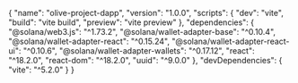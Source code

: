 {
  "name": "olive-project-dapp",
  "version": "1.0.0",
  "scripts": {
    "dev": "vite",
    "build": "vite build",
    "preview": "vite preview"
  },
  "dependencies": {
    "@solana/web3.js": "^1.73.2",
    "@solana/wallet-adapter-base": "^0.10.4",
    "@solana/wallet-adapter-react": "^0.15.24",
    "@solana/wallet-adapter-react-ui": "^0.10.6",
    "@solana/wallet-adapter-wallets": "^0.17.12",
    "react": "^18.2.0",
    "react-dom": "^18.2.0",
    "uuid": "^9.0.0"
  },
  "devDependencies": {
    "vite": "^5.2.0"
  }
}
